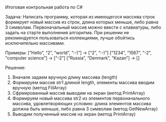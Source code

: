 Итоговая контрольная работа по C#

Задача: Написать программу, которая из имеющегося массива строк формирует новый массив из строк,
длина которых меньше, либо равна 3 символам. Первоначальный массив можно ввести с клавиатуры, 
либо задать на старте выполнения алгоритма. При решении не рекомендуется пользоваться коллекциями, 
лучше обойтись исключительно массивами.

Примеры:
[“Hello”, “2”, “world”, “:-)”] → [“2”, “:-)”]
[“1234”, “1567”, “-2”, “computer science”] → [“-2”]
[“Russia”, “Denmark”, “Kazan”] → []

Решение:
1. Вначале задаем вручную длину массива (length)
2. Формируем массив str1 длиной length, элементы массива вводим вручную (метод FillArray)
3. Сфрмированный массив выводим на экран (метод PrintArray)
4. Формируем новый массива str2 из элементов первоначального массива, удовлетворяющих условию: длина элементов массива должна быть меньше, либо равна 3 символам (метод GetNewArray)
5. Выводим полученный массив на экран (метод PrintArray)
   
